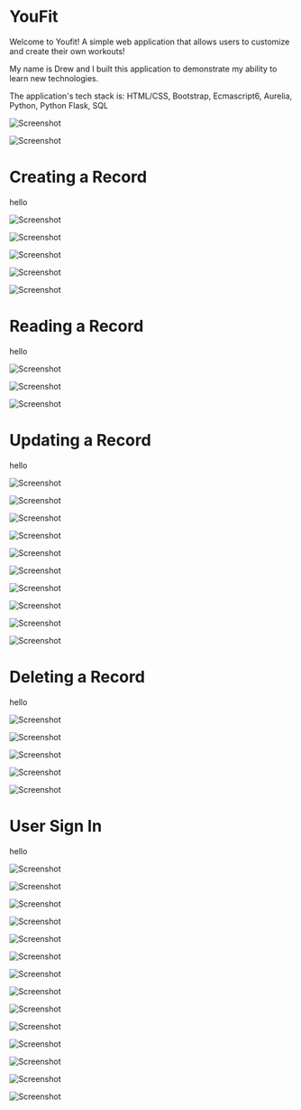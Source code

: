 # YouFit

<!-- <img src=https://github.com/drew-marchione/workoutApp/blob/master/images/signIn.png width="740" height="480"> -->

Welcome to Youfit! A simple web application that allows users to customize and create their own workouts!

My name is Drew and I built this application to demonstrate my ability to learn new technologies.

The application's tech stack is: HTML/CSS, Bootstrap, Ecmascript6, Aurelia, Python, Python Flask, SQL

![Screenshot](./images/signIn.png)

![Screenshot](./images/adminLandingPage.png)

# Creating a Record
hello

![Screenshot](./images/createRecord.png)

![Screenshot](./images/createFailed.png)

![Screenshot](./images/createFailedName.png)

![Screenshot](./images/createSuccessful.png)

![Screenshot](./images/createRecordPanel.png)

# Reading a Record

hello

![Screenshot](./images/readRecord.png)

![Screenshot](./images/readRecordDropdown.png)

![Screenshot](./images/readRecordModal.png)

# Updating a Record

hello

![Screenshot](./images/updateRecord.png)

![Screenshot](./images/updateRecordDropdown.png)

![Screenshot](./images/updateRecordModal.png)

![Screenshot](./images/updateRecordModalText.png)

![Screenshot](./images/updateRecordSuccessful.png)

![Screenshot](./images/updateRecordPanel.png)

![Screenshot](./images/updateRecordNameFail1.png)

![Screenshot](./images/updateRecordNameFail2.png)

![Screenshot](./images/updateRecordEmptyFail1.png)

![Screenshot](./images/updateRecordEmptyFail2.png)

# Deleting a Record

hello

![Screenshot](./images/deleteRecord.png)

![Screenshot](./images/deleteRecordDropdown.png)

![Screenshot](./images/deleteRecordModal.png)

![Screenshot](./images/deleteRecordSuccessful.png)

![Screenshot](./images/deleteRecordPanel.png)

# User Sign In

hello

![Screenshot](./images/signUp.png)

![Screenshot](./images/signUpJohnSmith.png)

![Screenshot](./images/signUpUnsuccessful.png)

![Screenshot](./images/johnSmithLandingPage.png)

![Screenshot](./images/johnSmithWorkoutPage.png)

![Screenshot](./images/chestWorkouts.png)

![Screenshot](./images/chestWorkoutModal.png)

![Screenshot](./images/chestWorkoutModalFilledIn.png)

![Screenshot](./images/chestWorkoutModalSuccessful.png)

![Screenshot](./images/chestWorkoutModalEmpty.png)

![Screenshot](./images/chestWorkoutModalUnsuccessful.png)

![Screenshot](./images/johnSmithWorkoutPageUpdated.png)

![Screenshot](./images/johnSmithWorkoutPageUpdated2.png)

![Screenshot](./images/johnSmithSuccessfulLogout.png)
